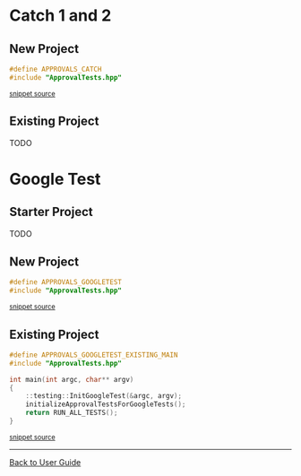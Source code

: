<!--
This file was generate by MarkdownSnippets.
Source File: \doc\GettingStarted.source.md
To change this file edit the source file and then re-run the generation using either the dotnet global tool (https://github.com/SimonCropp/MarkdownSnippets#githubmarkdownsnippets) or using the api (https://github.com/SimonCropp/MarkdownSnippets#running-as-a-unit-test).
-->

# Catch 1 and 2

## New Project

<!-- snippet: catch_2_main -->
```cpp
#define APPROVALS_CATCH
#include "ApprovalTests.hpp"
```
<sup>[snippet source](/ApprovalTests_Catch2_Tests/main.cpp#L4-L7)</sup>
<!-- endsnippet -->

## Existing Project

TODO

# Google Test

## Starter Project

TODO

## New Project

<!-- snippet: googletest_main -->
```cpp
#define APPROVALS_GOOGLETEST
#include "ApprovalTests.hpp"
```
<sup>[snippet source](/ApprovalTests_GoogleTest_Tests/main.cpp#L2-L5)</sup>
<!-- endsnippet -->

## Existing Project

<!-- snippet: googletest_existing_main -->
```cpp
#define APPROVALS_GOOGLETEST_EXISTING_MAIN
#include "ApprovalTests.hpp"

int main(int argc, char** argv)
{
    ::testing::InitGoogleTest(&argc, argv);
    initializeApprovalTestsForGoogleTests();
    return RUN_ALL_TESTS();
}
```
<sup>[snippet source](/examples/googletest_existing_main/main.cpp#L1-L11)</sup>
<!-- endsnippet -->

---

[Back to User Guide](README.md)
